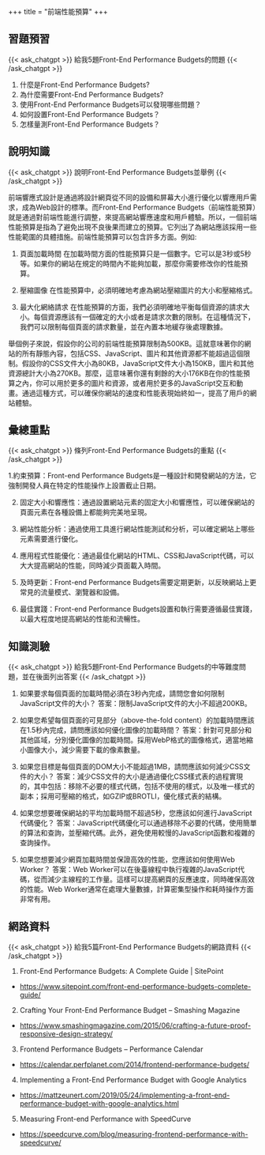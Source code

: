 +++
title = "前端性能預算"
+++
## 習題預習
{{< ask_chatgpt >}}
給我5題Front-End Performance Budgets的問題
{{< /ask_chatgpt >}}



1. 什麼是Front-End Performance Budgets? 
2. 為什麼需要Front-End Performance Budgets? 
3. 使用Front-End Performance Budgets可以發現哪些問題？ 
4. 如何設置Front-End Performance Budgets？ 
5. 怎樣量測Front-End Performance Budgets？   

## 說明知識
{{< ask_chatgpt >}}
說明Front-End Performance Budgets並舉例
{{< /ask_chatgpt >}}



前端響應式設計是通過將設計網頁從不同的設備和屏幕大小進行優化以響應用戶需求，成為Web設計的標準。而Front-End Performance Budgets（前端性能預算）就是通過對前端性能進行調整，來提高網站響應速度和用戶體驗。所以，一個前端性能預算是指為了避免出現不良後果而建立的預算。它列出了為網站應該採用一些性能範圍的具體措施。前端性能預算可以包含許多方面。例如:

1. 頁面加載時間
在加載時間方面的性能預算只是一個數字。它可以是3秒或5秒等。如果你的網站在規定的時間內不能夠加載，那麼你需要修改你的性能預算。

2. 壓縮圖像
在性能預算中，必須明確地考慮為網站壓縮圖片的大小和壓縮格式。

3. 最大化網絡請求
在性能預算的方面，我們必須明確地平衡每個資源的請求大小。每個資源應該有一個確定的大小或者是請求次數的限制。在這種情況下，我們可以限制每個頁面的請求數量，並在內置本地緩存後處理數據。

舉個例子來說，假設你的公司的前端性能預算限制為500KB。這就意味著你的網站的所有靜態內容，包括CSS、JavaScript、圖片和其他資源都不能超過這個限制。假設你的CSS文件大小為80KB，JavaScript文件大小為150KB，圖片和其他資源總計大小為270KB。那麼，這意味著你還有剩餘的大小176KB在你的性能預算之內，你可以用於更多的圖片和資源，或者用於更多的JavaScript交互和動畫。通過這種方式，可以確保你網站的速度和性能表現始終如一，提高了用戶的網站體驗。   

## 彙總重點
{{< ask_chatgpt >}}
條列Front-End Performance Budgets的重點
{{< /ask_chatgpt >}}



1.約束預算：Front-end Performance Budgets是一種設計和開發網站的方法，它強制開發人員在特定的性能操作上設置截止日期。

2. 固定大小和響應性：通過設置網站元素的固定大小和響應性，可以確保網站的頁面元素在各種設備上都能夠完美地呈現。

3. 網站性能分析：通過使用工具進行網站性能測試和分析，可以確定網站上哪些元素需要進行優化。

4. 應用程式性能優化：通過最佳化網站的HTML、CSS和JavaScript代碼，可以大大提高網站的性能，同時減少頁面載入時間。

5. 及時更新：Front-end Performance Budgets需要定期更新，以反映網站上更常見的流量模式、瀏覽器和設備。

6. 最佳實踐：Front-end Performance Budgets設置和執行需要遵循最佳實踐，以最大程度地提高網站的性能和流暢性。   

## 知識測驗
{{< ask_chatgpt >}}
給我5題Front-End Performance Budgets的中等難度問題，並在後面列出答案
{{< /ask_chatgpt >}}



1. 如果要求每個頁面的加載時間必須在3秒內完成，請問您會如何限制JavaScript文件的大小？
答案：限制JavaScript文件的大小不超過200KB。

2. 如果您希望每個頁面的可見部分（above-the-fold content）的加載時間應該在1.5秒內完成，請問應該如何優化圖像的加載時間？
答案：針對可見部分和其他區域，分別優化圖像的加載時間。採用WebP格式的圖像格式，適當地縮小圖像大小，減少需要下載的像素數量。

3. 如果您目標是每個頁面的DOM大小不能超過1MB，請問應該如何減少CSS文件的大小？
答案：減少CSS文件的大小是通過優化CSS樣式表的過程實現的，其中包括：移除不必要的樣式代碼，包括不使用的樣式，以及唯一樣式的副本；採用可壓縮的格式，如GZIP或BROTLI，優化樣式表的結構。

4. 如果您想要確保網站的平均加載時間不超過5秒，您應該如何進行JavaScript代碼優化？
答案：JavaScript代碼優化可以通過移除不必要的代碼，使用簡單的算法和查詢，並壓縮代碼。此外，避免使用較慢的JavaScript函數和複雜的查詢操作。

5. 如果您想要減少網頁加載時間並保證高效的性能，您應該如何使用Web Worker？
答案：Web Worker可以在後臺線程中執行複雜的JavaScript代碼，從而減少主線程的工作量。這樣可以提高網頁的反應速度，同時確保高效的性能。Web Worker通常在處理大量數據，計算密集型操作和耗時操作方面非常有用。   

## 網路資料
{{< ask_chatgpt >}}
給我5篇Front-End Performance Budgets的網路資料
{{< /ask_chatgpt >}}



1. Front-End Performance Budgets: A Complete Guide | SitePoint
- https://www.sitepoint.com/front-end-performance-budgets-complete-guide/

2. Crafting Your Front-End Performance Budget – Smashing Magazine
- https://www.smashingmagazine.com/2015/06/crafting-a-future-proof-responsive-design-strategy/

3. Frontend Performance Budgets – Performance Calendar
- https://calendar.perfplanet.com/2014/frontend-performance-budgets/

4. Implementing a Front-End Performance Budget with Google Analytics
- https://mattzeunert.com/2019/05/24/implementing-a-front-end-performance-budget-with-google-analytics.html

5. Measuring Front-end Performance with SpeedCurve
- https://speedcurve.com/blog/measuring-frontend-performance-with-speedcurve/   

